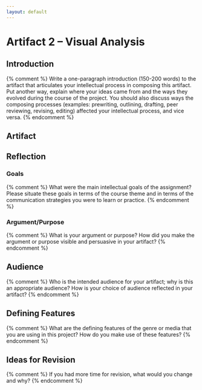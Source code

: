 ```yaml
---
layout: default
---
```


# Artifact 2 – Visual Analysis

## Introduction

{% comment %}
    Write a one-paragraph introduction (150-200 words) to the artifact that articulates your intellectual process in composing this artifact. Put another way, explain where your ideas came from and the ways they evolved during the course of the project. You should also discuss ways the composing processes (examples: prewriting, outlining, drafting, peer reviewing, revising, editing) affected your intellectual process, and vice versa.
{% endcomment %}

## Artifact

## Reflection

### Goals

{% comment %}
    What were the main intellectual goals of the assignment? Please situate these goals in terms of the course theme and in terms of the communication strategies you were to learn or practice.
{% endcomment %}

### Argument/Purpose

{% comment %}
    What is your argument or purpose? How did you make the argument or purpose visible and persuasive in your artifact?
{% endcomment %}

## Audience

{% comment %}
    Who is the intended audience for your artifact; why is this an appropriate audience? How is your choice of audience reflected in your artifact?
{% endcomment %}

## Defining Features

{% comment %}
    What are the defining features of the genre or media that you are using in this project? How do you make use of these features?
{% endcomment %}

## Ideas for Revision

{% comment %}
    If you had more time for revision, what would you change and why?
{% endcomment %}
